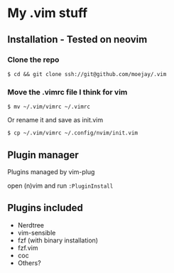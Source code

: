 # My .vim stuff

## Installation - Tested on neovim

### Clone the repo

`$ cd && git clone ssh://git@github.com/moejay/.vim`

### Move the .vimrc file I think for vim

`$ mv ~/.vim/vimrc ~/.vimrc`

Or rename it and save as init.vim

`$ cp ~/.vim/vimrc ~/.config/nvim/init.vim`

## Plugin manager
Plugins managed by vim-plug

open (n)vim and run `:PluginInstall` 


## Plugins included
* Nerdtree
* vim-sensible
* fzf (with binary installation)
* fzf.vim
* coc
* Others?



